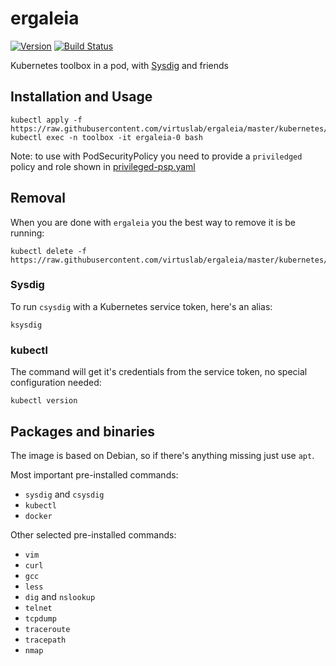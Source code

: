 # ergaleia
[![Version](https://img.shields.io/badge/version-v0.0.8-brightgreen.svg)](https://quay.io/virtuslab/ergaleia:v0.0.8)
[![Build Status](https://secure.travis-ci.org/VirtusLab/ergaleia.svg?branch=master)](http://travis-ci.org/VirtusLab/ergaleia)


Kubernetes toolbox in a pod, with [Sysdig](https://github.com/draios/sysdig) and friends

## Installation and Usage

    kubectl apply -f https://raw.githubusercontent.com/virtuslab/ergaleia/master/kubernetes/ergaleia.yaml
    kubectl exec -n toolbox -it ergaleia-0 bash

Note: to use with PodSecurityPolicy you need to provide a `priviledged` policy and role shown in [privileged-psp.yaml](kubernetes/privileged-psp.yaml)

## Removal

When you are done with `ergaleia` you the best way to remove it is be running:

    kubectl delete -f https://raw.githubusercontent.com/virtuslab/ergaleia/master/kubernetes/ergaleia.yaml

### Sysdig

To run `csysdig` with a Kubernetes service token, here's an alias:

    ksysdig
    
### kubectl

The command will get it's credentials from the service token, no special configuration needed:

    kubectl version

## Packages and binaries

The image is based on Debian, so if there's anything missing just use `apt`.

Most important pre-installed commands:
- `sysdig` and `csysdig`
- `kubectl`
- `docker`

Other selected pre-installed commands:
- `vim`
- `curl`
- `gcc`
- `less`
- `dig` and `nslookup`
- `telnet`
- `tcpdump`
- `traceroute`
- `tracepath`
- `nmap`